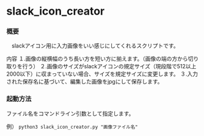 # slack_icon_creator
### 概要
　slackアイコン用に入力画像をいい感じにしてくれるスクリプトです。

内容
１.画像の縦横幅のうち長い方を短い方に揃えます。（画像の端の方から切り取りを行う）
２.画像のサイズがslackアイコンの規定サイズ（現段階で512以上2000以下）に収まっていない場合、サイズを規定サイズに変更します。
３.入力された保存名に基づいて、編集した画像をjpgにして保存します。

### 起動方法

ファイル名をコマンドライン引数として指定します。

例）
`python3 slack_icon_creator.py "画像ファイル名"`
